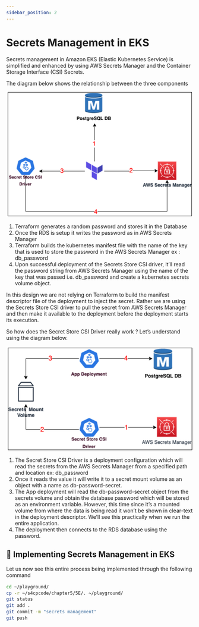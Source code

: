 ```yaml
---
sidebar_position: 2
---
```


# Secrets Management in EKS

Secrets management in Amazon EKS (Elastic Kubernetes Service) is simplified and enhanced by using AWS Secrets Manager and the Container Storage Interface (CSI) Secrets.

The diagram below shows the relationship between the three components

![](img/sm_1.png)

1. Terraform generates a random password and stores it in the Database
2. Once the RDS is setup it writes the password as in AWS Secrets Manager
3. Terraform builds the kubernetes manifest file with the name of the key that is used to store the password in the AWS Secrets Manager ex : db_password
4. Upon successful deployment of the Secrets Store CSI driver, it’ll read the password string from AWS Secrets Manager using the name of the key that was passed i.e. db_password and create a kubernetes secrets volume object.

In this design we are not relying on Terraform to build the manifest descriptor file of the deployment to inject the secret. Rather we are using the Secrets Store CSI driver to pull the secret from AWS Secrets Manager and then make it available to the deployment before the deployment starts its execution.

So how does the Secret Store CSI Driver really work ? Let’s understand using the diagram below.

![](img/sm_2.png)

1. The Secret Store CSI Driver is a deployment configuration which will read the secrets from the AWS Secrets Manager from a specified path and location ex: db_password
2. Once it reads the value it will write it to a secret mount volume as an object with a name as db-password-secret. 
3. The App deployment will read the db-password-secret object from the secrets volume and obtain the database password which will be stored as an environment variable. However, this time since it’s a mounted volume from where the data is being read it won’t be shown in clear-text in the deployment descriptor. We’ll see this practically when we run the entire application.
4. The deployment then connects to the RDS database using the password.

## 🔑 Implementing Secrets Management in EKS

Let us now see this entire process being implemented through the following command

```bash
cd ~/playground/
cp -r ~/s4cpcode/chapter5/5E/. ~/playground/
git status
git add .
git commit -m "secrets management"
git push
```

